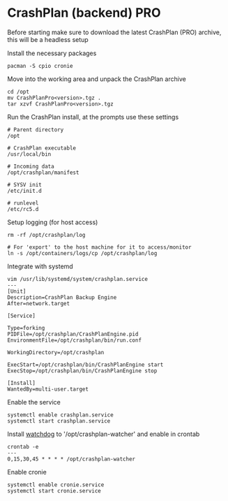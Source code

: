 CrashPlan (backend) PRO
=======================

Before starting make sure to download the latest CrashPlan (PRO) archive, this will be a headless setup

Install the necessary packages
```
pacman -S cpio cronie
```

Move into the working area and unpack the CrashPlan archive
```
cd /opt
mv CrashPlanPro<version>.tgz .
tar xzvf CrashPlanPro<version>.tgz
```

Run the CrashPlan install, at the prompts use these settings
```
# Parent directory
/opt

# CrashPlan executable
/usr/local/bin

# Incoming data
/opt/crashplan/manifest

# SYSV init
/etc/init.d

# runlevel
/etc/rc5.d
```

Setup logging (for host access)
```
rm -rf /opt/crashplan/log

# For 'export' to the host machine for it to access/monitor
ln -s /opt/containers/logs/cp /opt/crashplan/log
```

Integrate with systemd
```
vim /usr/lib/systemd/system/crashplan.service
---
[Unit]
Description=CrashPlan Backup Engine
After=network.target

[Service]

Type=forking
PIDFile=/opt/crashplan/CrashPlanEngine.pid
EnvironmentFile=/opt/crashplan/bin/run.conf

WorkingDirectory=/opt/crashplan

ExecStart=/opt/crashplan/bin/CrashPlanEngine start
ExecStop=/opt/crashplan/bin/CrashPlanEngine stop

[Install]
WantedBy=multi-user.target
```

Enable the service
```
systemctl enable crashplan.service
systemctl start crashplan.service
```

Install [watchdog](https://github.com/enckse/howdoi/blob/master/software/crashplan/crashplan-watchdog.md) to '/opt/crashplan-watcher' and enable in crontab
```
crontab -e
---
0,15,30,45 * * * * /opt/crashplan-watcher
```

Enable cronie
```
systemctl enable cronie.service
systemctl start cronie.service
```
